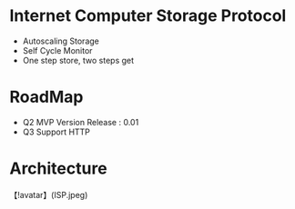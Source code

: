 # Internet Computer Storage Protocol
- Autoscaling Storage
- Self Cycle Monitor
- One step store, two steps get

# RoadMap
- Q2 MVP Version Release : 0.01
- Q3 Support HTTP

# Architecture
【!avatar】(ISP.jpeg)
